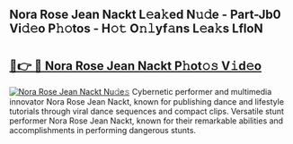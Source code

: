 ## Nora Rose Jean Nackt L𝚎a𝚔ed N𝚞𝚍e - Part-Jb0 Vi𝚍𝚎o P𝚑𝚘tos - H𝚘𝚝 O𝚗𝚕yf𝚊ns L𝚎a𝚔s LfloN

# <h2><a href="http://kf4sgu.oniu.top/?m=Nora+Rose+Jean+Nackt">🔗👉 🔴 Nora Rose Jean Nackt P𝚑ot𝚘𝚜 V𝚒d𝚎o</a></h2>

[![Nora Rose Jean Nackt Nu𝚍e𝚜](https://i.imgur.com/0qMVB7G.gif)](http://kf4sgu.oniu.top/?m=Nora+Rose+Jean+Nackt)
Cybernetic performer and multimedia innovator Nora Rose Jean Nackt, known for publishing dance and lifestyle tutorials through viral dance sequences and compact clips. Versatile stunt performer Nora Rose Jean Nackt, known for their remarkable abilities and accomplishments in performing dangerous stunts.  
